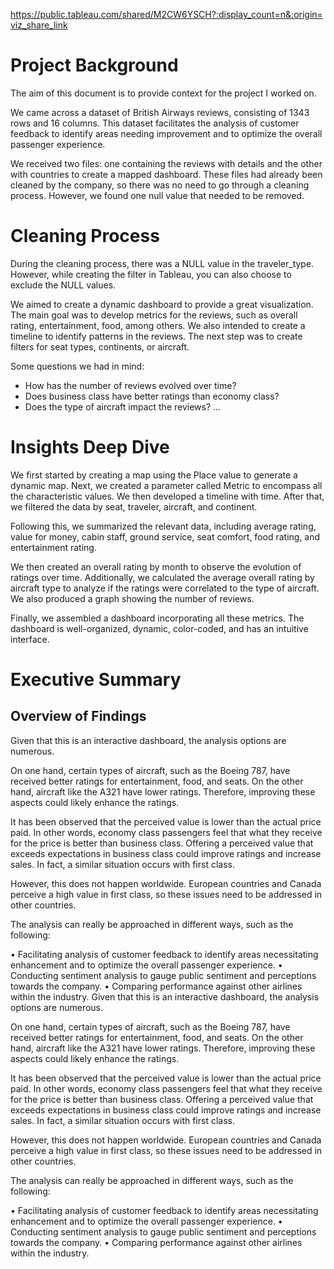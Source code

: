 https://public.tableau.com/shared/M2CW6YSCH?:display_count=n&:origin=viz_share_link

# Project Background

The aim of this document is to provide context for the project I worked on. 

We came across a dataset of British Airways reviews, consisting of 1343 rows and 16 columns. This dataset facilitates the analysis of customer feedback to identify areas needing improvement and to optimize the overall passenger experience.

We received two files: one containing the reviews with details and the other with countries to create a mapped dashboard. These files had already been cleaned by the company, so there was no need to go through a cleaning process. However, we found one null value that needed to be removed.


# Cleaning Process

 During the cleaning process, there was a NULL value in the traveler_type. However, while creating the filter in Tableau, you can also choose to exclude the NULL values.

We aimed to create a dynamic dashboard to provide a great visualization. The main goal was to develop metrics for the reviews, such as overall rating, entertainment, food, among others. We also intended to create a timeline to identify patterns in the reviews. The next step was to create filters for seat types, continents, or aircraft.

Some questions we had in mind:

- How has the number of reviews evolved over time?
- Does business class have better ratings than economy class?
- Does the type of aircraft impact the reviews?
…



# Insights Deep Dive

We first started by creating a map using the Place value to generate a dynamic map. Next, we created a parameter called Metric to encompass all the characteristic values. We then developed a timeline with time. After that, we filtered the data by seat, traveler, aircraft, and continent.

Following this, we summarized the relevant data, including average rating, value for money, cabin staff, ground service, seat comfort, food rating, and entertainment rating.

We then created an overall rating by month to observe the evolution of ratings over time. Additionally, we calculated the average overall rating by aircraft type to analyze if the ratings were correlated to the type of aircraft. We also produced a graph showing the number of reviews.

Finally, we assembled a dashboard incorporating all these metrics. The dashboard is well-organized, dynamic, color-coded, and has an intuitive interface.

 

# Executive Summary
## Overview of Findings

Given that this is an interactive dashboard, the analysis options are numerous.

On one hand, certain types of aircraft, such as the Boeing 787, have received better ratings for entertainment, food, and seats. On the other hand, aircraft like the A321 have lower ratings. Therefore, improving these aspects could likely enhance the ratings.

It has been observed that the perceived value is lower than the actual price paid. In other words, economy class passengers feel that what they receive for the price is better than business class. Offering a perceived value that exceeds expectations in business class could improve ratings and increase sales. In fact, a similar situation occurs with first class. 

However, this does not happen worldwide. European countries and Canada perceive a high value in first class, so these issues need to be addressed in other countries.


The analysis can really be approached in different ways, such as the following:

•	Facilitating analysis of customer feedback to identify areas necessitating enhancement and to optimize the overall passenger experience.
•	Conducting sentiment analysis to gauge public sentiment and perceptions towards the company.
•	Comparing performance against other airlines within the industry.
Given that this is an interactive dashboard, the analysis options are numerous.

On one hand, certain types of aircraft, such as the Boeing 787, have received better ratings for entertainment, food, and seats. On the other hand, aircraft like the A321 have lower ratings. Therefore, improving these aspects could likely enhance the ratings.

It has been observed that the perceived value is lower than the actual price paid. In other words, economy class passengers feel that what they receive for the price is better than business class. Offering a perceived value that exceeds expectations in business class could improve ratings and increase sales. In fact, a similar situation occurs with first class. 

However, this does not happen worldwide. European countries and Canada perceive a high value in first class, so these issues need to be addressed in other countries.

The analysis can really be approached in different ways, such as the following:

•	Facilitating analysis of customer feedback to identify areas necessitating enhancement and to optimize the overall passenger experience.
•	Conducting sentiment analysis to gauge public sentiment and perceptions towards the company.
•	Comparing performance against other airlines within the industry.

